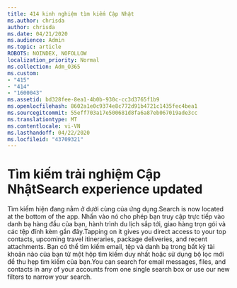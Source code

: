 ```yaml
---
title: 414 kinh nghiệm tìm kiếm Cập Nhật
ms.author: chrisda
author: chrisda
ms.date: 04/21/2020
ms.audience: Admin
ms.topic: article
ROBOTS: NOINDEX, NOFOLLOW
localization_priority: Normal
ms.collection: Adm_O365
ms.custom:
- "415"
- "414"
- "1600043"
ms.assetid: bd328fee-8ea1-4b0b-930c-cc3d3765f1b9
ms.openlocfilehash: 8602a1e0c9374e8c772d91b4721c1435fec4bea1
ms.sourcegitcommit: 55eff703a17e500681d8fa6a87eb067019ade3cc
ms.translationtype: MT
ms.contentlocale: vi-VN
ms.lasthandoff: 04/22/2020
ms.locfileid: "43709321"
---
```

# <a name="search-experience-updated"></a><span data-ttu-id="6a143-102">Tìm kiếm trải nghiệm Cập Nhật</span><span class="sxs-lookup"><span data-stu-id="6a143-102">Search experience updated</span></span>

<span data-ttu-id="6a143-103">Tìm kiếm hiện đang nằm ở dưới cùng của ứng dụng.</span><span class="sxs-lookup"><span data-stu-id="6a143-103">Search is now located at the bottom of the app.</span></span> <span data-ttu-id="6a143-104">Nhấn vào nó cho phép bạn truy cập trực tiếp vào danh bạ hàng đầu của bạn, hành trình du lịch sắp tới, giao hàng trọn gói và các tệp đính kèm gần đây.</span><span class="sxs-lookup"><span data-stu-id="6a143-104">Tapping on it gives you direct access to your top contacts, upcoming travel itineraries, package deliveries, and recent attachments.</span></span> <span data-ttu-id="6a143-105">Bạn có thể tìm kiếm email, tệp và danh bạ trong bất kỳ tài khoản nào của bạn từ một hộp tìm kiếm duy nhất hoặc sử dụng bộ lọc mới để thu hẹp tìm kiếm của bạn.</span><span class="sxs-lookup"><span data-stu-id="6a143-105">You can search for email messages, files, and contacts in any of your accounts from one single search box or use our new filters to narrow your search.</span></span>
